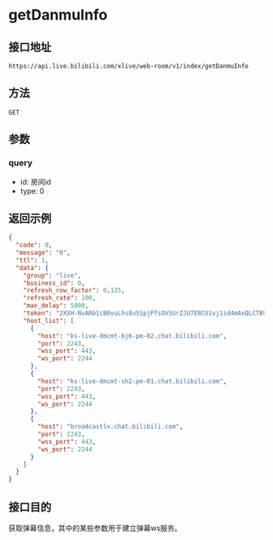 # getDanmuInfo

## 接口地址

`https://api.live.bilibili.com/xlive/web-room/v1/index/getDanmuInfo`

## 方法

`GET`

## 参数

### query

- id: 房间id
- type: 0

## 返回示例

```json
{
  "code": 0,
  "message": "0",
  "ttl": 1,
  "data": {
    "group": "live",
    "business_id": 0,
    "refresh_row_factor": 0.125,
    "refresh_rate": 100,
    "max_delay": 5000,
    "token": "2XXH-NvARb1cB0vuLhs8uSSpjPfsOV5UrZJU7E8CU1vj1id4mAxQLCTB9mnLz0mHTUfu6SrmHjPOofSVg1caSREyNaEBqTQoiVAfWzoG3PGyLXXFfwz9oouXus-YIWLpY_xL8XhSnOjxjk9moTwzwhURZOZi_ZcEDZX0LeBOWNdSYQ==",
    "host_list": [
      {
        "host": "ks-live-dmcmt-bj6-pm-02.chat.bilibili.com",
        "port": 2243,
        "wss_port": 443,
        "ws_port": 2244
      },
      {
        "host": "ks-live-dmcmt-sh2-pm-01.chat.bilibili.com",
        "port": 2243,
        "wss_port": 443,
        "ws_port": 2244
      },
      {
        "host": "broadcastlv.chat.bilibili.com",
        "port": 2243,
        "wss_port": 443,
        "ws_port": 2244
      }
    ]
  }
}
```

## 接口目的

获取弹幕信息，其中的某些参数用于建立弹幕ws服务。
